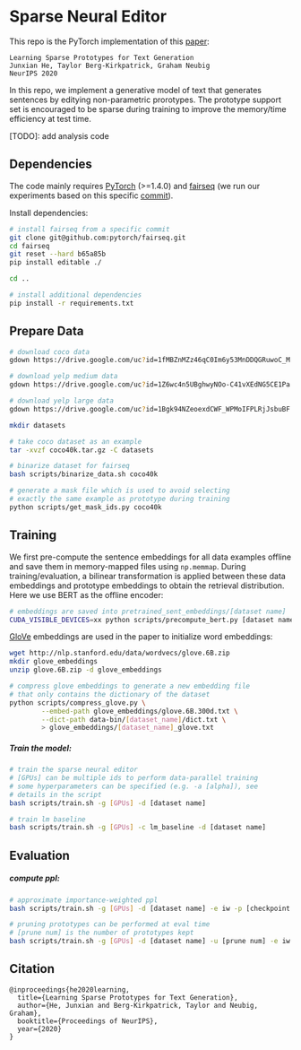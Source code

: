 # Sparse Neural Editor
This repo is the PyTorch implementation of this [paper](https://arxiv.org/abs/2006.16336):

```
Learning Sparse Prototypes for Text Generation
Junxian He, Taylor Berg-Kirkpatrick, Graham Neubig
NeurIPS 2020
```

In this repo, we implement a generative model of text that generates sentences by editying non-parametric prorotypes. The prototype support set is encouraged to be sparse during training to improve the memory/time efficiency at test time.

\[TODO\]: add analysis code

## Dependencies

The code mainly requires [PyTorch](https://pytorch.org/) (>=1.4.0) and [fairseq](https://github.com/pytorch/fairseq) (we run our experiments based on this specific [commit](https://github.com/pytorch/fairseq/commit/b65a85b692544e36f9e83ada91cf4ef529791c69)).

Install dependencies:

```bash
# install fairseq from a specific commit
git clone git@github.com:pytorch/fairseq.git
cd fairseq
git reset --hard b65a85b
pip install editable ./

cd ..

# install additional dependencies
pip install -r requirements.txt
```



## Prepare Data 

```bash
# download coco data
gdown https://drive.google.com/uc?id=1fMBZnMZz46qC0Im6y53MnDDQGRuwoC_M

# download yelp medium data
gdown https://drive.google.com/uc?id=1Z6wc4n5UBghwyNOo-C41vXEdNG5CE1Pa

# download yelp large data
gdown https://drive.google.com/uc?id=1Bgk94NZeoexdCWF_WPMoIFPLRjJsbuBF

mkdir datasets

# take coco dataset as an example
tar -xvzf coco40k.tar.gz -C datasets

# binarize dataset for fairseq
bash scripts/binarize_data.sh coco40k

# generate a mask file which is used to avoid selecting 
# exactly the same example as prototype during training
python scripts/get_mask_ids.py coco40k
```



## Training

We first pre-compute the sentence embeddings for all data examples offline and save them in memory-mapped files using `np.memmap`. During training/evaluation, a bilinear transformation is applied between these data embeddings and prototype embeddings to obtain the retrieval distribution. Here we use BERT as the offline  encoder:

```bash
# embeddings are saved into pretrained_sent_embeddings/[dataset name]
CUDA_VISIBLE_DEVICES=xx python scripts/precompute_bert.py [dataset name]
```



[GloVe](https://github.com/stanfordnlp/GloVe) embeddings are used in the paper to initialize word embeddings:

```bash
wget http://nlp.stanford.edu/data/wordvecs/glove.6B.zip
mkdir glove_embeddings
unzip glove.6B.zip -d glove_embeddings

# compress glove embeddings to generate a new embedding file
# that only contains the dictionary of the dataset
python scripts/compress_glove.py \
		--embed-path glove_embeddings/glove.6B.300d.txt \
		--dict-path data-bin/[dataset_name]/dict.txt \
		> glove_embeddings/[dataset_name]_glove.txt
```



##### Train the model:

```bash
# train the sparse neural editor
# [GPUs] can be multiple ids to perform data-parallel training
# some hyperparameters can be specified (e.g. -a [alpha]), see 
# details in the script
bash scripts/train.sh -g [GPUs] -d [dataset name]

# train lm baseline
bash scripts/train.sh -g [GPUs] -c lm_baseline -d [dataset name]
```



## Evaluation

##### compute ppl:

```bash
# approximate importance-weighted ppl
bash scripts/train.sh -g [GPUs] -d [dataset name] -e iw -p [checkpoint directory]

# pruning prototypes can be performed at eval time
# [prune num] is the number of prototypes kept
bash scripts/train.sh -g [GPUs] -d [dataset name] -u [prune num] -e iw -p [checkpoint directory] 
```



## Citation

```
@inproceedings{he2020learning,
  title={Learning Sparse Prototypes for Text Generation},
  author={He, Junxian and Berg-Kirkpatrick, Taylor and Neubig, Graham},
  booktitle={Proceedings of NeurIPS},
  year={2020}
}
```

